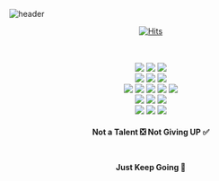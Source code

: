 ![header](https://capsule-render.vercel.app/api?type=slice&color=gradient&customColorList=1&height=270&text=DCherish&fontAlignY=82&fontSize=70&desc=iOS%20Developer&descSize=25&descAlignY=97&animation=twinkling)

<div align="center">

[![Hits](https://hits.seeyoufarm.com/api/count/incr/badge.svg?url=https%3A%2F%2Fgithub.com%2Fdcherish&count_bg=%23888888&title_bg=%23444444&icon=&icon_color=%23000000&title=hits&edge_flat=false)](https://hits.seeyoufarm.com)  

<br>
<br>

<img src="https://img.shields.io/badge/iOS-000000?&style=flat-square&logo=ios&logoColor=white" />
<img src="https://img.shields.io/badge/swift-F05138?&style=flat-square&logo=swift&logoColor=white" />
<img src="https://img.shields.io/badge/xcode-147EFB?&style=flat-square&logo=xcode&logoColor=white" />
<br>
<img src="https://img.shields.io/badge/c++-00599C?&style=flat-square&logo=c%2B%2B&logoColor=white" />
<img src="https://img.shields.io/badge/visual%20studio-5C2D91?&style=flat-square&logo=visual%20studio&logoColor=white" />
<img src="https://img.shields.io/badge/visual%20studio%20code-007ACC?&style=flat-square&logo=visual%20studio%20code&logoColor=white" />
<br>
<img src="https://img.shields.io/badge/android-3DDC84?&style=flat-square&logo=android&logoColor=white" />
<img src="https://img.shields.io/badge/kotlin-7F52FF?&style=flat-square&logo=kotlin&logoColor=white" />
<img src="https://img.shields.io/badge/android%20studio-3DDC84?&style=flat-square&logo=android%20studio&logoColor=white" />
<img src="https://img.shields.io/badge/java-007396?&style=flat-square&logo=java&logoColor=white" />
<img src="https://img.shields.io/badge/intellij%20idea-000000?&style=flat-square&logo=intellij%20idea&logoColor=white" />
<br>
<img src="https://img.shields.io/badge/tensorflow-FF6F00?&style=flat-square&logo=tensorflow&logoColor=white" />
<img src="https://img.shields.io/badge/python-3776AB?&style=flat-square&logo=python&logoColor=white" />
<img src="https://img.shields.io/badge/jupyter%20notebook-F37626?&style=flat-square&logo=jupyter&logoColor=white" />
<br>
<img src="https://img.shields.io/badge/unity3d-FFFFFF?&style=flat-square&logo=unity&logoColor=black" />
<img src="https://img.shields.io/badge/c%23-239120?&style=flat-square&logo=csharp&logoColor=white" />
<img src="https://img.shields.io/badge/sketchup-005F9E?&style=flat-square&logo=sketchup&logoColor=white" />

</div>

<h4 align="center">

Not a Talent ❎ Not Giving UP ✅  

<br>

Just Keep Going 🤙

</h4>